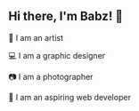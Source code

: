 ## Hi there, I'm Babz! 👋

<p>🎨 I am an artist</p>
<p>💻 I am a graphic designer</p>
<p>📷 I am a photographer</p>
<p>🔗 I am an aspiring web developer</p>


<!--
**Babz-G/Babz-G** is a ✨ _special_ ✨ repository because its `README.md` (this file) appears on your GitHub profile.

Here are some ideas to get you started:

- 🔭 I’m currently working on ...
- 🌱 I’m currently learning ...
- 👯 I’m looking to collaborate on ...
- 🤔 I’m looking for help with ...
- 💬 Ask me about ...
- 📫 How to reach me: ...
- 😄 Pronouns: ...
- ⚡ Fun fact: ...
-->
